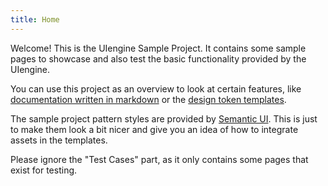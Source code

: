 ```yaml
---
title: Home
---
```

Welcome! This is the UIengine Sample Project.
It contains some sample pages to showcase and also test the basic functionality provided by the UIengine.

You can use this project as an overview to look at certain features, like [documentation written in markdown](/documentation/getting-started/) or the [design token templates](/documentation/tokens/colors/).

The sample project pattern styles are provided by [Semantic UI](https://semantic-ui.com/).
This is just to make them look a bit nicer and give you an idea of how to integrate assets in the templates.

Please ignore the "Test Cases" part, as it only contains some pages that exist for testing.
